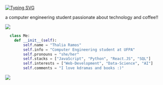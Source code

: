 [![Typing SVG](https://readme-typing-svg.demolab.com?font=Noto+Sans+MonoPause&weight=700&size=24&duration=4999&pause=1000&color=F7009F&center=true&vCenter=true&width=435&lines=Hi!+I%C2%B4m+Thalia++%F0%9F%9A%80)](https://git.io/typing-svg)

a computer engineering student passionate about technology and coffee!!

<img src="https://i.pinimg.com/564x/8e/b9/11/8eb911eea5fea19da58de6d811877863.jpg"/>

```python
  class Me:
    def __init__(self):
        self.name = "Thalia Ramos"
        self.info = "Computer Engineering student at UFPA"
        self.pronouns = "she/her"
        self.stacks = ["JavaScript", "Python", "React.JS", "SQL"]
        self.interests = ["Web-Development", "Data-Science", "AI"]
        self.comments = "I love kdramas and books :)"
```

<img src="https://i.pinimg.com/originals/76/cd/8a/76cd8a854d7e19e247a6e2594b5a80ac.gif"/>

